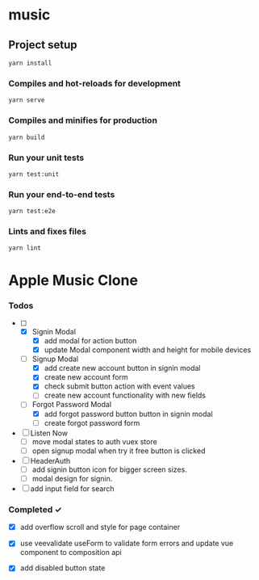 # music

## Project setup
```
yarn install
```

### Compiles and hot-reloads for development
```
yarn serve
```

### Compiles and minifies for production
```
yarn build
```

### Run your unit tests
```
yarn test:unit
```

### Run your end-to-end tests
```
yarn test:e2e
```

### Lints and fixes files
```
yarn lint
```

# Apple Music Clone

### Todos
- [ ]
  - [x] Signin Modal
      - [x] add modal for action button
      - [x] update Modal component width and height for mobile devices
  - [ ] Signup Modal
      - [x] add create new account button in signin modal
      - [x] create new account form
      - [x] check submit button action with event values
      - [ ] create new account functionality with new fields
  - [ ] Forgot Password Modal
      - [x] add forgot password button button in signin modal
      - [ ] create forgot password form
- [ ] Listen Now
  - [ ] move modal states to auth vuex store
  - [ ] open signup modal when try it free button is clicked
- [ ] HeaderAuth
  - [ ] add signin button icon for bigger screen sizes.
  - [ ] modal design for signin.
- [ ] add input field for search

### Completed ✓
- [x] add overflow scroll and style for page container
- [x] use veevalidate useForm to validate form errors and update vue component to composition api
- [x] add disabled button state




